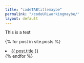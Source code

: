 ```yaml
---
title: "codeTABtitlemaybe"
permalink: "/codeURLworkingmaybe/"
layout: default
---
```



This is a test

  {% for post in site.posts %}
    <li>
      <a href="{{ post.url }}">{{ post.title }}</a>
    </li>
  {% endfor %}
